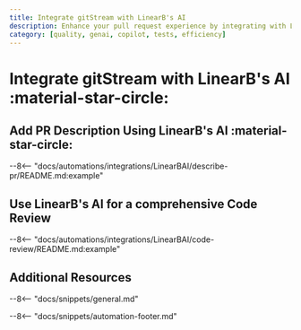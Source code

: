 ```yaml
---
title: Integrate gitStream with LinearB's AI
description: Enhance your pull request experience by integrating with LinearB's AI services
category: [quality, genai, copilot, tests, efficiency]
---
```

# Integrate gitStream with LinearB's AI :material-star-circle:

<!-- --8<-- [start:examples]-->

## Add PR Description Using LinearB's AI :material-star-circle:

--8<-- "docs/automations/integrations/LinearBAI/describe-pr/README.md:example"

## Use LinearB's AI for a comprehensive Code Review

--8<-- "docs/automations/integrations/LinearBAI/code-review/README.md:example"


## Additional Resources

--8<-- "docs/snippets/general.md"

--8<-- "docs/snippets/automation-footer.md"
